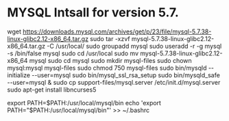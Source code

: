 # MYSQL Intsall for version 5.7.
wget https://downloads.mysql.com/archives/get/p/23/file/mysql-5.7.38-linux-glibc2.12-x86_64.tar.gz
sudo tar -xzvf mysql-5.7.38-linux-glibc2.12-x86_64.tar.gz -C /usr/local/
sudo groupadd mysql
sudo useradd -r -g mysql -s /bin/false mysql
sudo cd /usr/local
sudo mv  mysql-5.7.38-linux-glibc2.12-x86_64 mysql
sudo cd mysql
sudo mkdir mysql-files
sudo chown mysql:mysql mysql-files
sudo chmod 750 mysql-files
sudo bin/mysqld --initialize --user=mysql
sudo bin/mysql_ssl_rsa_setup
sudo bin/mysqld_safe --user=mysql &
sudo  cp support-files/mysql.server /etc/init.d/mysql.server
sudo apt-get install libncurses5

export PATH=$PATH:/usr/local/mysql/bin
echo 'export PATH="$PATH:/usr/local/mysql/bin"' >> ~/.bashrc
